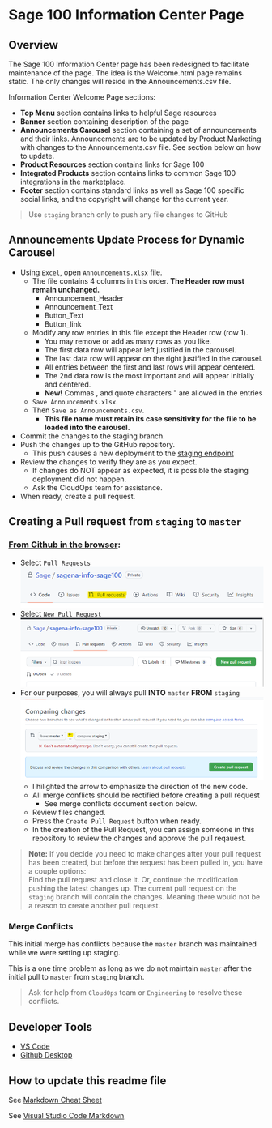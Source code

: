 # Sage 100 Information Center Page
## Overview
The Sage 100 Information Center page has been redesigned to facilitate maintenance of the page.   The idea is the Welcome.html page remains static.   The only changes will reside in the Announcements.csv file. 

Information Center Welcome Page sections: 
- <strong>Top Menu</strong> section contains links to helpful Sage resources
- <strong>Banner</strong> section containing description of the page
- <strong>Announcements Carousel</strong> section containing a set of announcements and their links. Announcements are to be updated by Product Marketing with changes to the Announcements.csv file.   See section below on how to update. 
- <strong>Product Resources</strong> section contains links for Sage 100
- <strong>Integrated Products</strong> section contains links to common Sage 100 integrations in the marketplace. 
- <strong>Footer</strong> section contains standard links as well as Sage 100 specific social links, and the copyright will change for the current year. 

> Use `staging` branch only to push any file changes to GitHub

## Announcements Update Process for Dynamic Carousel
- Using `Excel`, open `Announcements.xlsx` file.<br/>
    - The file contains 4 columns in this order.  <strong>The Header row must remain unchanged.</strong>
        - Announcement_Header
        - Announcement_Text
        - Button_Text
        - Button_link
    - Modify any row entries in this file except the Header row (row 1).
        - You may remove or add as many rows as you like. 
        - The first data row will appear left justified in the carousel.
        - The last data row will appear on the right justified in the carousel.
        - All entries between the first and last rows will appear centered.
        - The 2nd data row is the most important and will appear initially and centered. 
        - <strong>New!</strong> Commas , and quote characters " are allowed in the entries
    - `Save Announcements.xlsx`. 
    - Then `Save as Announcements.csv`. 
        - <strong>This file name must retain its case sensitivity for the file to be loaded into the carousel.</strong> 
- Commit the changes to the staging branch.
- Push the changes up to the GitHub repository. 
    - This push causes a new deployment to the [staging endpoint](https://staging-sage100info.sage.com/welcome.html)
- Review the changes to verify they are as you expect.  
    - If changes do NOT appear as expected, it is possible the staging deployment did not happen.  
    - Ask the CloudOps team for assistance.   
- When ready, create a pull request.  

## Creating a Pull request from `staging` to `master`
### [From Github in the browser](https://github.com/Sage/sagena-info-sage100): 
- Select `Pull Requests`<br>
 ![GitHub Pull Request Button](/assets/readme/Github_main_pullrequest.png "GitHub Pull Request button")
- Select `New Pull Request` <br>
![New Pull Request](/assets/readme/GitHub_pullrequest_new.png "GitHub New Pull Request button")
- For our purposes, you will always pull <strong>INTO</strong> `master` <strong>FROM</strong> `staging`<br>
![Branch Selection](/assets/readme/GitHub_pullrequest_branches_compare.png "GitHub New Pull Request Branch Selection for Compare")
    - I hilighted the arrow to emphasize the direction of the new code. 
    - All merge conflicts should be rectified before creating a pull request
        - See merge conflicts document section below.
    - Review files changed. 
    - Press the `Create Pull Request` button when ready. 
    - In the creation of the Pull Request, you can assign someone in this repository to review the changes and approve the pull reqauest. 

> <strong>Note:</strong>  If you decide you need to make changes after your pull request has been created, but before the request has been pulled in, you have a couple options: <br/>
Find the pull request and close it. Or, continue the modification pushing the latest changes up. 
The current pull request on the `staging` branch will contain the changes.  Meaning there would not be a reason to create another pull request.   
    
### Merge Conflicts
This initial merge has conflicts because the `master` branch was maintained while we were setting up staging.   

This is a one time problem as long as we do not maintain `master` after the initial pull to `master` from `staging` branch.

>Ask for help from `CloudOps` team or `Engineering` to resolve these conflicts. 

## Developer Tools
- [VS Code](https://code.visualstudio.com/Download)
- [Github Desktop](https://desktop.github.com/)

## How to update this readme file 
See [Markdown Cheat Sheet](https://www.markdownguide.org/cheat-sheet/)

See [Visual Studio Code Markdown](https://code.visualstudio.com/docs/languages/markdown)
